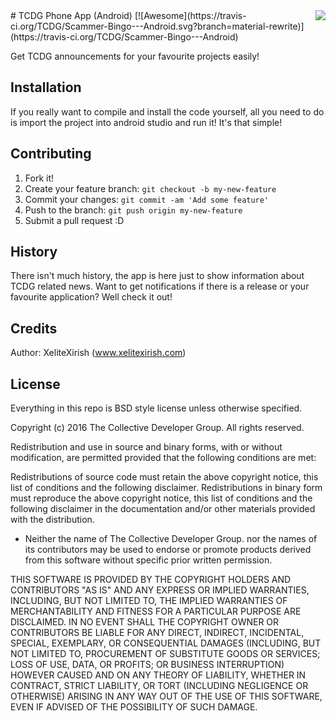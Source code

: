 <img src="icon.png" align="right" />
# TCDG Phone App (Android) [![Awesome](https://travis-ci.org/TCDG/Scammer-Bingo---Android.svg?branch=material-rewrite)](https://travis-ci.org/TCDG/Scammer-Bingo---Android)

Get TCDG announcements for your favourite projects easily!

## Installation

If you really want to compile and install the code yourself, all you need to do is import the project into android studio and run it! 
It's that simple!

## Contributing

1. Fork it!
2. Create your feature branch: `git checkout -b my-new-feature`
3. Commit your changes: `git commit -am 'Add some feature'`
4. Push to the branch: `git push origin my-new-feature`
5. Submit a pull request :D

## History

There isn't much history, the app is here just to show information about TCDG related news.  Want to get notifications if there is a release or your favourite application? Well check it out!

## Credits

Author: XeliteXirish (www.xelitexirish.com)

## License
Everything in this repo is BSD style license unless otherwise specified.

Copyright (c) 2016 The Collective Developer Group. All rights reserved.

Redistribution and use in source and binary forms, with or without modification, are permitted provided that the following conditions are met:

 Redistributions of source code must retain the above copyright
notice, this list of conditions and the following disclaimer.
 Redistributions in binary form must reproduce the above
copyright notice, this list of conditions and the following disclaimer
in the documentation and/or other materials provided with the
distribution.
* Neither the name of The Collective Developer Group. nor the names of its
contributors may be used to endorse or promote products derived from
this software without specific prior written permission.

THIS SOFTWARE IS PROVIDED BY THE COPYRIGHT HOLDERS AND CONTRIBUTORS "AS IS" AND ANY EXPRESS OR IMPLIED WARRANTIES, INCLUDING, BUT NOT LIMITED TO, THE IMPLIED WARRANTIES OF MERCHANTABILITY AND FITNESS FOR A PARTICULAR PURPOSE ARE DISCLAIMED. IN NO EVENT SHALL THE COPYRIGHT OWNER OR CONTRIBUTORS BE LIABLE FOR ANY DIRECT, INDIRECT, INCIDENTAL, SPECIAL, EXEMPLARY, OR CONSEQUENTIAL DAMAGES (INCLUDING, BUT NOT LIMITED TO, PROCUREMENT OF SUBSTITUTE GOODS OR SERVICES; LOSS OF USE, DATA, OR PROFITS; OR BUSINESS INTERRUPTION) HOWEVER CAUSED AND ON ANY THEORY OF LIABILITY, WHETHER IN CONTRACT, STRICT LIABILITY, OR TORT (INCLUDING NEGLIGENCE OR OTHERWISE) ARISING IN ANY WAY OUT OF THE USE OF THIS SOFTWARE, EVEN IF ADVISED OF THE POSSIBILITY OF SUCH DAMAGE.
